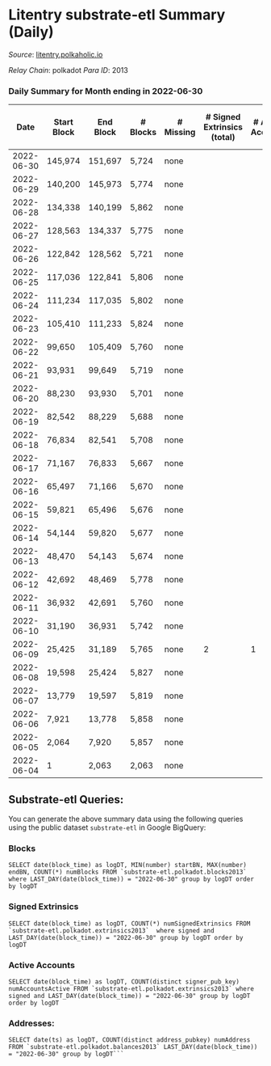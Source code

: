 # Litentry substrate-etl Summary (Daily)

_Source_: [litentry.polkaholic.io](https://litentry.polkaholic.io)

*Relay Chain*: polkadot
*Para ID*: 2013



### Daily Summary for Month ending in 2022-06-30


| Date | Start Block | End Block | # Blocks | # Missing | # Signed Extrinsics (total) | # Active Accounts | # Addresses with Balances | # Events | # Transfers | # XCM Transfers In | # XCM Transfers Out |
| ---- | ----------- | --------- | -------- | --------- | --------------------------- | ----------------- | ------------------------- | -------- | ----------- | ------------------ | ------------------- |
| 2022-06-30 | 145,974 | 151,697 | 5,724 | none  |  |  | 16 | 11,454 |   |   |   |
| 2022-06-29 | 140,200 | 145,973 | 5,774 | none  |  |  | 16 | 11,552 |   |   |   |
| 2022-06-28 | 134,338 | 140,199 | 5,862 | none  |  |  | 16 | 11,727 |   |   |   |
| 2022-06-27 | 128,563 | 134,337 | 5,775 | none  |  |  | 16 | 11,553 |   |   |   |
| 2022-06-26 | 122,842 | 128,562 | 5,721 | none  |  |  | 16 | 11,445 |   |   |   |
| 2022-06-25 | 117,036 | 122,841 | 5,806 | none  |  |  | 16 | 11,615 |   |   |   |
| 2022-06-24 | 111,234 | 117,035 | 5,802 | none  |  |  | 16 | 11,608 |   |   |   |
| 2022-06-23 | 105,410 | 111,233 | 5,824 | none  |  |  | 16 | 11,651 |   |   |   |
| 2022-06-22 | 99,650 | 105,409 | 5,760 | none  |  |  | 16 | 11,526 |   |   |   |
| 2022-06-21 | 93,931 | 99,649 | 5,719 | none  |  |  | 16 | 11,441 |   |   |   |
| 2022-06-20 | 88,230 | 93,930 | 5,701 | none  |  |  | 16 | 11,405 |   |   |   |
| 2022-06-19 | 82,542 | 88,229 | 5,688 | none  |  |  | 16 | 11,380 |   |   |   |
| 2022-06-18 | 76,834 | 82,541 | 5,708 | none  |  |  | 16 | 11,419 |   |   |   |
| 2022-06-17 | 71,167 | 76,833 | 5,667 | none  |  |  | 16 | 11,337 |   |   |   |
| 2022-06-16 | 65,497 | 71,166 | 5,670 | none  |  |  | 16 | 11,343 |   |   |   |
| 2022-06-15 | 59,821 | 65,496 | 5,676 | none  |  |  | 16 | 11,355 |   |   |   |
| 2022-06-14 | 54,144 | 59,820 | 5,677 | none  |  |  | 16 | 11,357 |   |   |   |
| 2022-06-13 | 48,470 | 54,143 | 5,674 | none  |  |  | 16 | 11,355 |   |   |   |
| 2022-06-12 | 42,692 | 48,469 | 5,778 | none  |  |  | 16 | 11,559 |   |   |   |
| 2022-06-11 | 36,932 | 42,691 | 5,760 | none  |  |  | 16 | 11,523 |   |   |   |
| 2022-06-10 | 31,190 | 36,931 | 5,742 | none  |  |  | 16 | 11,487 |   |   |   |
| 2022-06-09 | 25,425 | 31,189 | 5,765 | none  | 2 | 1 | 16 | 11,543 |   |   |   |
| 2022-06-08 | 19,598 | 25,424 | 5,827 | none  |  |  | 16 | 11,658 |   |   |   |
| 2022-06-07 | 13,779 | 19,597 | 5,819 | none  |  |  | 16 | 11,641 |   |   |   |
| 2022-06-06 | 7,921 | 13,778 | 5,858 | none  |  |  | 16 | 11,719 |   |   |   |
| 2022-06-05 | 2,064 | 7,920 | 5,857 | none  |  |  | 16 | 11,717 |   |   |   |
| 2022-06-04 | 1 | 2,063 | 2,063 | none  |  |  | 16 | 4,127 |   |   |   |

## Substrate-etl Queries:
You can generate the above summary data using the following queries using the public dataset `substrate-etl` in Google BigQuery:


### Blocks
```
SELECT date(block_time) as logDT, MIN(number) startBN, MAX(number) endBN, COUNT(*) numBlocks FROM `substrate-etl.polkadot.blocks2013`  where LAST_DAY(date(block_time)) = "2022-06-30" group by logDT order by logDT
```


### Signed Extrinsics
```
SELECT date(block_time) as logDT, COUNT(*) numSignedExtrinsics FROM `substrate-etl.polkadot.extrinsics2013`  where signed and LAST_DAY(date(block_time)) = "2022-06-30" group by logDT order by logDT
```


### Active Accounts
```
SELECT date(block_time) as logDT, COUNT(distinct signer_pub_key) numAccountsActive FROM `substrate-etl.polkadot.extrinsics2013` where signed and LAST_DAY(date(block_time)) = "2022-06-30" group by logDT order by logDT
```


### Addresses:
```
SELECT date(ts) as logDT, COUNT(distinct address_pubkey) numAddress FROM `substrate-etl.polkadot.balances2013` LAST_DAY(date(block_time)) = "2022-06-30" group by logDT```

